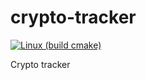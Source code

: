 # crypto-tracker

[![Linux (build cmake)](https://github.com/edghyhdz/crypto-tracker/actions/workflows/linux-cpp-gpp.yml/badge.svg)](https://github.com/edghyhdz/crypto-tracker/actions/workflows/linux-cpp-gpp.yml)

Crypto tracker
